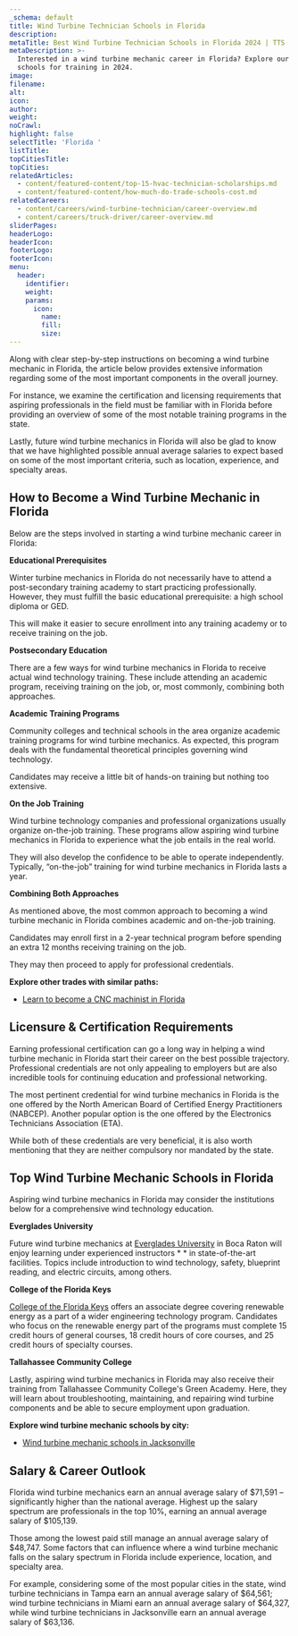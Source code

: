 ```yaml
---
_schema: default
title: Wind Turbine Technician Schools in Florida
description:
metaTitle: Best Wind Turbine Technician Schools in Florida 2024 | TTS
metaDescription: >-
  Interested in a wind turbine mechanic career in Florida? Explore our best
  schools for training in 2024.
image:
filename:
alt:
icon:
author:
weight:
noCrawl:
highlight: false
selectTitle: 'Florida '
listTitle:
topCitiesTitle:
topCities:
relatedArticles:
  - content/featured-content/top-15-hvac-technician-scholarships.md
  - content/featured-content/how-much-do-trade-schools-cost.md
relatedCareers:
  - content/careers/wind-turbine-technician/career-overview.md
  - content/careers/truck-driver/career-overview.md
sliderPages:
headerLogo:
headerIcon:
footerLogo:
footerIcon:
menu:
  header:
    identifier:
    weight:
    params:
      icon:
        name:
        fill:
        size:
---
```

Along with clear step-by-step instructions on becoming a wind turbine mechanic in Florida, the article below provides extensive information regarding some of the most important components in the overall journey.

For instance, we examine the certification and licensing requirements that aspiring professionals in the field must be familiar with in Florida before providing an overview of some of the most notable training programs in the state.

Lastly, future wind turbine mechanics in Florida will also be glad to know that we have highlighted possible annual average salaries to expect based on some of the most important criteria, such as location, experience, and specialty areas.

## **How to Become a Wind Turbine Mechanic in Florida**

Below are the steps involved in starting a wind turbine mechanic career in Florida:

**Educational Prerequisites**

Winter turbine mechanics in Florida do not necessarily have to attend a post-secondary training academy to start practicing professionally. However, they must fulfill the basic educational prerequisite: a high school diploma or GED.

This will make it easier to secure enrollment into any training academy or to receive training on the job.

**Postsecondary Education**

There are a few ways for wind turbine mechanics in Florida to receive actual wind technology training. These include attending an academic program, receiving training on the job, or, most commonly, combining both approaches.

**Academic Training Programs**

Community colleges and technical schools in the area organize academic training programs for wind turbine mechanics. As expected, this program deals with the fundamental theoretical principles governing wind technology.

Candidates may receive a little bit of hands-on training but nothing too extensive.

**On the Job Training**

Wind turbine technology companies and professional organizations usually organize on-the-job training. These programs allow aspiring wind turbine mechanics in Florida to experience what the job entails in the real world.

They will also develop the confidence to be able to operate independently. Typically, “on-the-job” training for wind turbine mechanics in Florida lasts a year.

**Combining Both Approaches**

As mentioned above, the most common approach to becoming a wind turbine mechanic in Florida combines academic and on-the-job training.

Candidates may enroll first in a 2-year technical program before spending an extra 12 months receiving training on the job.

They may then proceed to apply for professional credentials.

**Explore other trades with similar paths:**

* [Learn to become a CNC machinist in Florida](https://toptradeschools.com/near-you/cnc-machinist/florida)

## **Licensure & Certification Requirements**

Earning professional certification can go a long way in helping a wind turbine mechanic in Florida start their career on the best possible trajectory. Professional credentials are not only appealing to employers but are also incredible tools for continuing education and professional networking.

The most pertinent credential for wind turbine mechanics in Florida is the one offered by the North American Board of Certified Energy Practitioners (NABCEP). Another popular option is the one offered by the Electronics Technicians Association (ETA).

While both of these credentials are very beneficial, it is also worth mentioning that they are neither compulsory nor mandated by the state.

## **Top Wind Turbine Mechanic Schools in Florida**

Aspiring wind turbine mechanics in Florida may consider the institutions below for a comprehensive wind technology education.

**Everglades University**

Future wind turbine mechanics at [Everglades University](https://www.evergladesuniversity.edu/courses/bs-renewable-energy-degree/) in Boca Raton will enjoy learning under experienced instructors \* \* in state-of-the-art facilities. Topics include introduction to wind technology, safety, blueprint reading, and electric circuits, among others.

**College of the Florida Keys**

[College of the Florida Keys](https://www.cfk.edu/academics/academic-departments/engineering-technology-renewable-energy/) offers an associate degree covering renewable energy as a part of a wider engineering technology program. Candidates who focus on the renewable energy part of the programs must complete 15 credit hours of general courses, 18 credit hours of core courses, and 25 credit hours of specialty courses.

**Tallahassee Community College**

Lastly, aspiring wind turbine mechanics in Florida may also receive their training from Tallahassee Community College's Green Academy. Here, they will learn about troubleshooting, maintaining, and repairing wind turbine components and be able to secure employment upon graduation.

**Explore wind turbine mechanic schools by city:**

* [Wind turbine mechanic schools in Jacksonville](https://toptradeschools.com/near-you/wind-turbine-technician/florida/jacksonville/)

## **Salary & Career Outlook**

Florida wind turbine mechanics earn an annual average salary of $71,591 – significantly higher than the national average. Highest up the salary spectrum are professionals in the top 10%, earning an annual average salary of $105,139.

Those among the lowest paid still manage an annual average salary of $48,747. Some factors that can influence where a wind turbine mechanic falls on the salary spectrum in Florida include experience, location, and specialty area.

For example, considering some of the most popular cities in the state, wind turbine technicians in Tampa earn an annual average salary of $64,561; wind turbine technicians in Miami earn an annual average salary of $64,327, while wind turbine technicians in Jacksonville earn an annual average salary of $63,136.